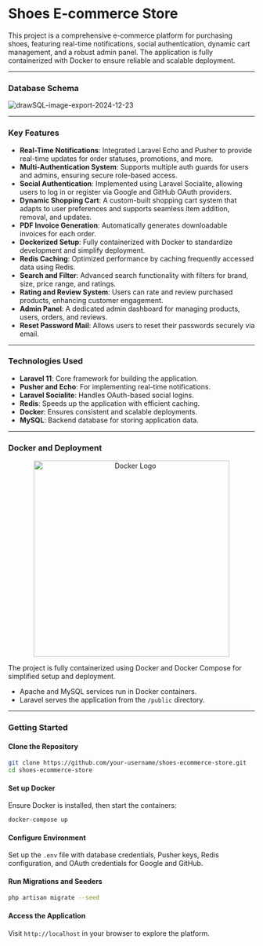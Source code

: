 # Shoes E-commerce Store 
This project is a comprehensive e-commerce platform for purchasing shoes, featuring real-time notifications, social authentication, dynamic cart management, and a robust admin panel. The application is fully containerized with Docker to ensure reliable and scalable deployment.

---

### **Database Schema**  
![drawSQL-image-export-2024-12-23](https://github.com/user-attachments/assets/61da9aeb-ad43-44e0-b4af-36664ef0929e)

---

### **Key Features**  

- **Real-Time Notifications**: Integrated Laravel Echo and Pusher to provide real-time updates for order statuses, promotions, and more.  
- **Multi-Authentication System**: Supports multiple auth guards for users and admins, ensuring secure role-based access.  
- **Social Authentication**: Implemented using Laravel Socialite, allowing users to log in or register via Google and GitHub OAuth providers.  
- **Dynamic Shopping Cart**: A custom-built shopping cart system that adapts to user preferences and supports seamless item addition, removal, and updates.  
- **PDF Invoice Generation**: Automatically generates downloadable invoices for each order.
- **Dockerized Setup**: Fully containerized with Docker to standardize development and simplify deployment.
- **Redis Caching**: Optimized performance by caching frequently accessed data using Redis.  
- **Search and Filter**: Advanced search functionality with filters for brand, size, price range, and ratings.  
- **Rating and Review System**: Users can rate and review purchased products, enhancing customer engagement.  
- **Admin Panel**: A dedicated admin dashboard for managing products, users, orders, and reviews.  
- **Reset Password Mail**: Allows users to reset their passwords securely via email.  


---

### **Technologies Used**  

- **Laravel 11**: Core framework for building the application.  
- **Pusher and Echo**: For implementing real-time notifications.  
- **Laravel Socialite**: Handles OAuth-based social logins.  
- **Redis**: Speeds up the application with efficient caching.  
- **Docker**: Ensures consistent and scalable deployments.  
- **MySQL**: Backend database for storing application data.  

---

### **Docker and Deployment**  
<p align="center"><a href="https://www.docker.com/" target="_blank"><img src="https://github.com/user-attachments/assets/1511730a-e1cb-4a3f-b605-8f35cad40027" width="400" alt="Docker Logo"></a></p>

The project is fully containerized using Docker and Docker Compose for simplified setup and deployment.  
- Apache and MySQL services run in Docker containers.  
- Laravel serves the application from the `/public` directory.  

---

### **Getting Started**  

#### **Clone the Repository**  
```bash
git clone https://github.com/your-username/shoes-ecommerce-store.git
cd shoes-ecommerce-store
```

#### **Set up Docker**  
Ensure Docker is installed, then start the containers:  
```bash
docker-compose up
```

#### **Configure Environment**  
Set up the `.env` file with database credentials, Pusher keys, Redis configuration, and OAuth credentials for Google and GitHub.  

#### **Run Migrations and Seeders**  
```bash
php artisan migrate --seed
```

#### **Access the Application**  
Visit `http://localhost` in your browser to explore the platform.  
